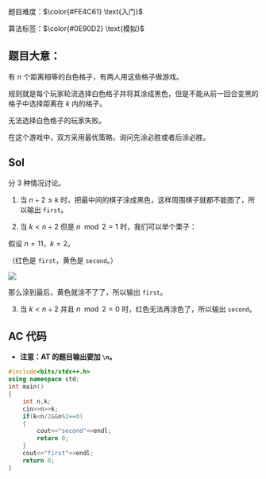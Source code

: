 题目难度：$\color{#FE4C61} \text{入门}$

算法标签：$\color{#0E90D2} \text{模拟}$

## 题目大意：

有 $n$ 个距离相等的白色格子，有两人用这些格子做游戏。

规则就是每个玩家轮流选择白色格子并将其涂成黑色，但是不能从前一回合变黑的格子中选择距离在 $k$ 内的格子。

无法选择白色格子的玩家失败。

在这个游戏中，双方采用最优策略，询问先涂必胜或者后涂必胜。

## Sol

分 $3$ 种情况讨论。

1. 当 $n \div 2 \leq k$ 时，把最中间的棋子涂成黑色，这样周围棋子就都不能图了，所以输出 `first`。

2. 当 $k<n \div 2$ 但是 $n \mod 2=1$ 时，我们可以举个栗子：

假设 $n=11$，$k=2$。

（红色是 `first`，黄色是 `second`。）

![](https://cdn.luogu.com.cn/upload/image_hosting/rk51c048.png)

那么涂到最后，黄色就涂不了了，所以输出 `first`。

3. 当 $k<n \div 2$ 并且 $n \mod 2=0$ 时，红色无法再涂色了，所以输出 `second`。

## AC 代码

- **注意：AT 的题目输出要加 `\n`。**

```cpp
#include<bits/stdc++.h>
using namespace std;
int main()
{
    int n,k;
    cin>>n>>k;
    if(k<n/2&&n%2==0)
    {
    	cout<<"second"<<endl;
        return 0;
    }
    cout<<"first"<<endl;
    return 0;
} 
```